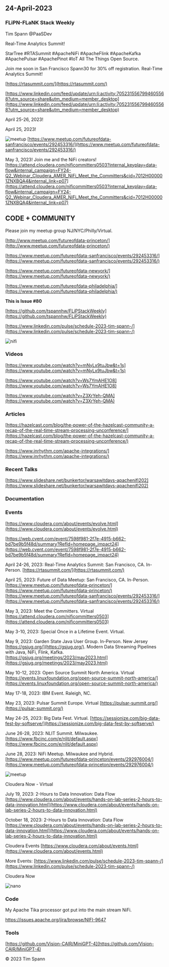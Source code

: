 

## 24-April-2023

### FLiPN-FLaNK Stack Weekly

Tim Spann @PaaSDev


Real-Time Analytics Summit! 

StarTree #RTASummit #ApacheNiFi #ApacheFlink #ApacheKafka #ApachePulsar #ApachePinot #IoT All The Things Open Source. 

Join me soon in San Francisco Spann30 for 30% off registration.  Real-Time Analytics Summit! 
 
[https://rtasummit.com/](https://rtasummit.com/)

[https://www.linkedin.com/feed/update/urn:li:activity:7052315567994605568?utm_source=share&utm_medium=member_desktop](https://www.linkedin.com/feed/update/urn:li:activity:7052315567994605568?utm_source=share&utm_medium=member_desktop)

April 25-26, 2023!

April 25, 2023!

![meetup](https://raw.githubusercontent.com/tspannhw/FLiPStackWeekly/main/images/Meetup-SF.png)
[https://www.meetup.com/futureofdata-sanfrancisco/events/292453316/](https://www.meetup.com/futureofdata-sanfrancisco/events/292453316/)


May 3, 2023!
Join me and the NiFi creators!
[https://attend.cloudera.com/nificommitters0503?internal_keyplay=data-flow&internal_campaign=FY24-Q2_Webinar_Cloudera_AMER_NiFi_Meet_the_Committers&cid=7012H000001ZNXBQA4&internal_link=p07](https://attend.cloudera.com/nificommitters0503?internal_keyplay=data-flow&internal_campaign=FY24-Q2_Webinar_Cloudera_AMER_NiFi_Meet_the_Committers&cid=7012H000001ZNXBQA4&internal_link=p07)


## CODE + COMMUNITY


Please join my meetup group NJ/NYC/Philly/Virtual. 

[http://www.meetup.com/futureofdata-princeton/](http://www.meetup.com/futureofdata-princeton/)

[https://www.meetup.com/futureofdata-sanfrancisco/events/292453316/](https://www.meetup.com/futureofdata-sanfrancisco/events/292453316/)

[https://www.meetup.com/futureofdata-newyork/](https://www.meetup.com/futureofdata-newyork/)

[https://www.meetup.com/futureofdata-philadelphia/](https://www.meetup.com/futureofdata-philadelphia/)



**This is Issue #80**

[https://github.com/tspannhw/FLiPStackWeekly](https://github.com/tspannhw/FLiPStackWeekly)

[https://www.linkedin.com/pulse/schedule-2023-tim-spann-/](https://www.linkedin.com/pulse/schedule-2023-tim-spann-/)


![nifi](https://raw.githubusercontent.com/tspannhw/FLiPStackWeekly/main/images/allnififlows.jpg)

### Videos

[https://www.youtube.com/watch?v=mNyLx9tuJbw&t=1s](https://www.youtube.com/watch?v=mNyLx9tuJbw&t=1s)

[https://www.youtube.com/watch?v=Ws7YmAHE1O8](https://www.youtube.com/watch?v=Ws7YmAHE1O8)

[https://www.youtube.com/watch?v=Z3XrYeh-QMA](https://www.youtube.com/watch?v=Z3XrYeh-QMA)


### Articles

[https://hazelcast.com/blog/the-power-of-the-hazelcast-community-a-recap-of-the-real-time-stream-processing-unconference/](https://hazelcast.com/blog/the-power-of-the-hazelcast-community-a-recap-of-the-real-time-stream-processing-unconference/)

[https://www.inrhythm.com/apache-integrations/](https://www.inrhythm.com/apache-integrations/)


### Recent Talks

[https://www.slideshare.net/bunkertor/warsawitdays-apachenifi202](https://www.slideshare.net/bunkertor/warsawitdays-apachenifi202)


### Documentation




### Events


[https://www.cloudera.com/about/events/evolve.html](https://www.cloudera.com/about/events/evolve.html)

[https://web.cvent.com/event/7598f981-2f7e-4915-b662-bd7be9b5f48d/summary?RefId=homepage_impact24](https://web.cvent.com/event/7598f981-2f7e-4915-b662-bd7be9b5f48d/summary?RefId=homepage_impact24)

April 24-26, 2023: Real-Time Analytics Summit:  San Francisco, CA. In-Person.
[https://rtasummit.com/](https://rtasummit.com/)

April 25, 2023:   Future of Data Meetup:   San Francisco, CA. In-Person.
[https://www.meetup.com/futureofdata-princeton/](https://www.meetup.com/futureofdata-princeton/)
[https://www.meetup.com/futureofdata-sanfrancisco/events/292453316/](https://www.meetup.com/futureofdata-sanfrancisco/events/292453316/)

May 3, 2023:   Meet the Committers.  Virtual
[https://attend.cloudera.com/nificommitters0503](https://attend.cloudera.com/nificommitters0503)

May 3-10, 2023:   Special Once in a Lifetime Event. Virtual.

May 9, 2023:   Garden State Java User Group.   In-Person.   New Jersey
[https://gsjug.org/](https://gsjug.org/).  Modern Data Streaming Pipelines with Java, NiFi, Flink, Kafka.
[https://gsjug.org/meetings/2023/may2023.html](https://gsjug.org/meetings/2023/may2023.html)

May 10-12, 2023:  Open Source Summit North America.   Virtual
[https://events.linuxfoundation.org/open-source-summit-north-america/](https://events.linuxfoundation.org/open-source-summit-north-america/)

May 17-18, 2023:  IBM Event. Raleigh, NC.

May 23, 2023:  Pulsar Summit Europe. Virtual
[https://pulsar-summit.org/](https://pulsar-summit.org/)

May 24-25, 2023:  Big Data Fest. Virtual.
[https://sessionize.com/big-data-fest-by-softserve/](https://sessionize.com/big-data-fest-by-softserve/)

June 26-28, 2023:  NLIT Summit.  Milwaukee.  
[https://www.fbcinc.com/e/nlit/default.aspx](https://www.fbcinc.com/e/nlit/default.aspx)

June 28, 2023:  NiFi Meetup.   Milwaukee and Hybrid.
[https://www.meetup.com/futureofdata-princeton/events/292976004/](https://www.meetup.com/futureofdata-princeton/events/292976004/)

![meetup](https://raw.githubusercontent.com/tspannhw/FLiPStackWeekly/main/images/junemeetup.jpg)

Cloudera Now - Virtual

July 19, 2023:   2-Hours to Data Innovation:   Data Flow
[https://www.cloudera.com/about/events/hands-on-lab-series-2-hours-to-data-innovation.html](https://www.cloudera.com/about/events/hands-on-lab-series-2-hours-to-data-innovation.html)

October 18, 2023:  2-Hours to Data Innovation:   Data Flow
[https://www.cloudera.com/about/events/hands-on-lab-series-2-hours-to-data-innovation.html](https://www.cloudera.com/about/events/hands-on-lab-series-2-hours-to-data-innovation.html)

Cloudera Events
[https://www.cloudera.com/about/events.html](https://www.cloudera.com/about/events.html)

More Events:
[https://www.linkedin.com/pulse/schedule-2023-tim-spann-/](https://www.linkedin.com/pulse/schedule-2023-tim-spann-/)

Cloudera Now

![nano](https://raw.githubusercontent.com/tspannhw/FLiPStackWeekly/main/images/nano.jpg)


### Code

My Apache Tika processor got put into the main stream NiFi.

https://issues.apache.org/jira/browse/NIFI-9647


### Tools

[https://github.com/Vision-CAIR/MiniGPT-4](https://github.com/Vision-CAIR/MiniGPT-4)



&copy; 2023 Tim Spann

